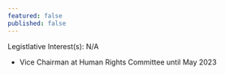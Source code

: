 ```yaml
---
featured: false
published: false
---
```

Legistlative Interest(s): N/A

* Vice Chairman at Human Rights Committee until May 2023